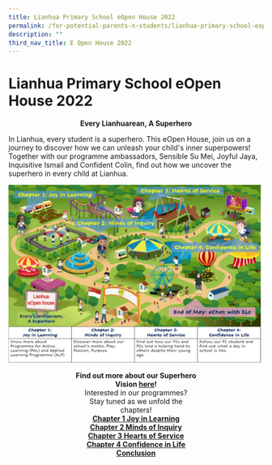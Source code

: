 ```yaml
---
title: Lianhua Primary School eOpen House 2022
permalink: /for-potential-parents-n-students/lianhua-primary-school-eopen-house-2022/
description: ""
third_nav_title: E Open House 2022
---
```

# Lianhua Primary School eOpen House 2022


<center><b>Every Lianhuarean, A Superhero</b></center>
	
In Lianhua, every student is a superhero. This eOpen House, join us on a journey to discover how we can unleash your child's inner superpowers! Together with our programme ambassadors, Sensible Su Mei, Joyful Jaya, Inquisitive Ismail and Confident Colin, find out how we uncover the superhero in every child at Lianhua.

![](/images/Potential%20Parents%20&amp;%20Students/EOpen%20house%202022/eOpen%20House%202022%20Overview%20update.jpg)

<center><b>Find out more about our Superhero<br>Vision <a href="/highlights/superheroes-vision">here</a>!</b><br>Interested in our programmes?<br>Stay tuned as we unfold the<br>chapters!<br><a href="/for-potential-parents-n-students/lianhua-primary-school-eopen-house-2022/chapter-1"><b>Chapter 1 Joy in Learning</b></a><br><a href="/for-potential-parents-n-students/lianhua-primary-school-eopen-house-2022/chapter-2"><b>Chapter 2 Minds of Inquiry</b></a><br><a href="/for-potential-parents-n-students/lianhua-primary-school-eopen-house-2022/chapter-3"><b>Chapter 3 Hearts of Service</b></a><br><a href="/for-potential-parents-n-students/lianhua-primary-school-eopen-house-2022/chapter-4"><b>Chapter 4 Confidence in Life</b></a><br><a href="/for-potential-parents-n-students/lianhua-primary-school-eopen-house-2022/conclusion"><b>Conclusion</b></a></center>